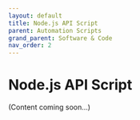 ```yaml
---
layout: default
title: Node.js API Script
parent: Automation Scripts
grand_parent: Software & Code
nav_order: 2
---
```


# Node.js API Script

(Content coming soon...)
